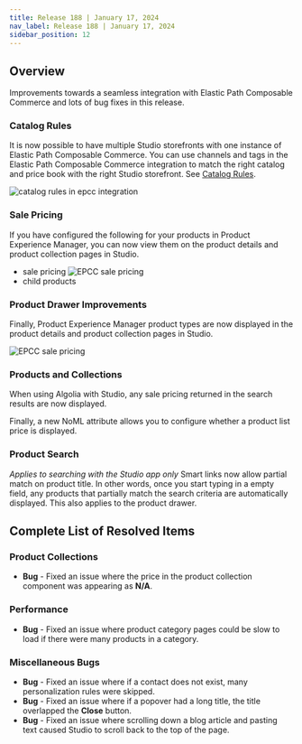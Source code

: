 ```yaml
---
title: Release 188 | January 17, 2024
nav_label: Release 188 | January 17, 2024
sidebar_position: 12
---
```


## Overview

Improvements towards a seamless integration with Elastic Path Composable Commerce and lots of bug fixes in this release.

### Catalog Rules

It is now possible to have multiple Studio storefronts with one instance of Elastic Path Composable Commerce. You can use channels and tags in the Elastic Path Composable Commerce integration to match the right catalog and price book with the right Studio storefront. See [Catalog Rules](/docs/commerce-manager/product-experience-manager/catalogs/catalog-rules).

![catalog rules in epcc integration](/assets/studio/epcc_integration_cr.png)

### Sale Pricing

If you have configured the following for your products in Product Experience Manager, you can now view them on the product details and product collection pages in Studio.

- sale pricing
  ![EPCC sale pricing](/assets/studio/salepricing.png)
- child products

### Product Drawer Improvements

Finally, Product Experience Manager product types are now displayed in the product details and product collection pages in Studio.

![EPCC sale pricing](/assets/studio/producttypes.png)

### Products and Collections

When using Algolia with Studio, any sale pricing returned in the search results are now displayed.

Finally, a new NoML attribute allows you to configure whether a product list price is displayed.

### Product Search

*Applies to searching with the Studio app only* Smart links now allow partial match on product title. In other words, once you start typing in a empty field, any products that partially match the search criteria are automatically displayed. This also applies to the product drawer.

## Complete List of Resolved Items

### Product Collections

* **Bug** - Fixed an issue where the price in the product collection component was appearing as **N/A**.

### Performance

* **Bug** - Fixed an issue where product category pages could be slow to load if there were many products in a category.

### Miscellaneous Bugs

* **Bug** - Fixed an issue where if a contact does not exist, many personalization rules were skipped.
* **Bug** - Fixed an issue where if a popover had a long title, the title overlapped the **Close** button.
* **Bug** - Fixed an issue where scrolling down a blog article and pasting text caused Studio to scroll back to the top of the page. 

